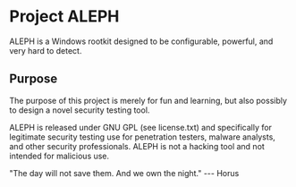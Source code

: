 Project ALEPH 
==

ALEPH is a Windows rootkit designed to be configurable, powerful, and very hard to detect.

Purpose
---


 The purpose of this project is merely for fun and learning, but also possibly to design a novel security testing tool.

ALEPH is released under GNU GPL (see license.txt) and specifically for legitimate security testing use for penetration testers, malware analysts, and other security professionals. ALEPH is not a hacking tool and not intended for malicious use. 

"The day will not save them. And we own the night." --- Horus 
